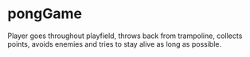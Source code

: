 # pongGame
Player goes throughout playfield, throws back from trampoline, collects points, avoids enemies and tries to stay alive as long as possible.
